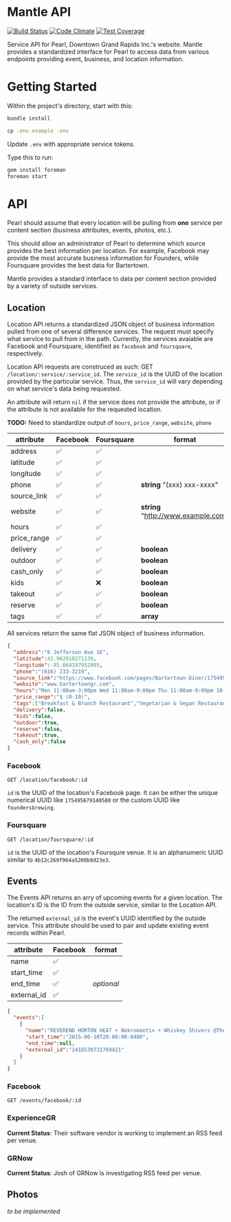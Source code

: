 # Mantle API

[![Build Status](https://img.shields.io/travis/downtowngr/mantle/master.svg?style=flat-square)](https://travis-ci.org/downtowngr/mantle)
[![Code Climate](http://img.shields.io/codeclimate/github/downtowngr/mantle.svg?style=flat-square)](https://codeclimate.com/github/downtowngr/mantle)
[![Test Coverage](http://img.shields.io/codeclimate/coverage/github/downtowngr/mantle.svg?style=flat-square)](https://codeclimate.com/github/downtowngr/mantle)

Service API for Pearl, Downtown Grand Rapids Inc.'s website. Mantle provides a standardized interface for Pearl to access data from various endpoints providing event, business, and location information.

# Getting Started

Within the project's directory, start with this:
```ruby
bundle install

cp .env.example .env
```
Update `.env` with appropriate service tokens.

Type this to run:
```ruby
gem install foreman
foreman start
```

# API

Pearl should assume that every location will be pulling from **one** service per content section (business attributes, events, photos, etc.).

This should allow an administrator of Pearl to determine which source provides the best information per location. For example, Facebook may provide the most accurate business information for Founders, while Foursquare provides the best data for Bartertown.

Mantle provides a standard interface to data per content section provided by a variety of outside services.

## Location

Location API returns a standardized JSON object of business information pulled from one of several difference services. The request must specify what service to pull from in the path. Currently, the services avaiable are Facebook and Foursquare, identified as `facebook` and `foursquare`, respectively.

Location API requests are construced as such: GET `/location/:service/:service_id`. The `service_id` is the UUID of the location provided by the particular service. Thus, the `service_id` will vary depending on what service's data being requested.

An attribute will return `nil` if the service does not provide the attribute, or if the attribute is not available for the requested location.

**TODO:** Need to standardize output of `hours`, `price_range`, `website`, `phone`

| attribute     | Facebook           | Foursquare         | format |
| ------------- | ------------------ | ------------------ | ------ |
| address       | :white_check_mark: | :white_check_mark: |        |
| latitude      | :white_check_mark: | :white_check_mark: |        |
| longitude     | :white_check_mark: | :white_check_mark: |        |
| phone         | :white_check_mark: | :white_check_mark: | **string** "(xxx) xxx-xxxx" |
| source_link   | :white_check_mark: | :white_check_mark: |        |
| website       | :white_check_mark: | :white_check_mark: | **string** "http://www.example.com" |
| hours         | :white_check_mark: | :white_check_mark: |        |
| price_range   | :white_check_mark: | :white_check_mark: |        |
| delivery      | :white_check_mark: | :white_check_mark: | **boolean** |
| outdoor       | :white_check_mark: | :white_check_mark: | **boolean** |
| cash_only     | :white_check_mark: | :white_check_mark: | **boolean** |
| kids          | :white_check_mark: | :x:                | **boolean** |
| takeout       | :white_check_mark: | :white_check_mark: | **boolean** |
| reserve       | :white_check_mark: | :white_check_mark: | **boolean** |
| tags          | :white_check_mark: | :white_check_mark: | **array** |

All services return the same flat JSON object of business information.

```json
{
  "address":"6 Jefferson Ave SE",
  "latitude":42.962910271139,
  "longitude":-85.664197952905,
  "phone":"(616) 233-3219",
  "source_link":"https://www.facebook.com/pages/Bartertown-Diner/175495679140580",
  "website":"www.bartertowngr.com",
  "hours":"Mon 11:00am-3:00pm Wed 11:00am-9:00pm Thu 11:00am-9:00pm 10:00pm-03:00am Fri 11:00am-9:00pm 10:00pm-03:00am Sat 09:00am-9:00pm 10:00pm-03:00am Sun 09:00am-2:00pm",
  "price_range":"$ (0-10)",
  "tags":["Breakfast & Brunch Restaurant","Vegetarian & Vegan Restaurant","Sandwich Shop","Breakfast","Coffee","Dinner","Lunch"],
  "delivery":false,
  "kids":false,
  "outdoor":true,
  "reserve":false,
  "takeout":true,
  "cash_only":false
}
```

### Facebook

`GET /location/facebook/:id`

`id` is the UUID of the location's Facebook page. It can be either the unique numerical UUID like `175495679140580` or the custom UUID like `foundersbrewing`.

### Foursquare

`GET /location/foursquare/:id`

`id` is the UUID of the location's Foursqure venue. It is an alphanumeric UUID similar to `4b12c269f964a5208b8d23e3`.

## Events

The Events API returns an arry of upcoming events for a given location. The location's ID is the ID from the outside service, similar to the Location API.

The returned `external_id` is the event's UUID identified by the outside service. This attribute should be used to pair and update existing event records within Pearl.

| attribute     | Facebook           | format     |
| ------------- | ------------------ | ---------- |
| name          | :white_check_mark: |            |
| start_time    | :white_check_mark: |            |
| end_time      | :white_check_mark: | *optional* |
| external_id   | :white_check_mark: |            |

```json
{
  "events":[
    {
      "name":"REVEREND HORTON HEAT + Nekromantix + Whiskey Shivers @The Pyramid Scheme 6/10",
      "start_time":"2015-06-10T20:00:00-0400",
      "end_time":null,
      "external_id":"1418539731769421"
    }
  ]
}
```

### Facebook

`GET /events/facebook/:id`


### ExperienceGR

**Current Status**: Their software vendor is working to implement an RSS feed per venue.

### GRNow

**Current Status**: Josh of GRNow is investigating RSS feed per venue.

## Photos

*to be implemented*
